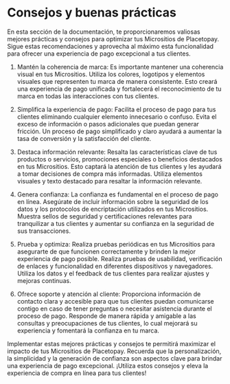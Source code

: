 # Consejos y buenas prácticas

En esta sección de la documentación, te proporcionaremos valiosas mejores prácticas y consejos para optimizar tus Micrositios de Placetopay. Sigue estas recomendaciones y aprovecha al máximo esta funcionalidad para ofrecer una experiencia de pago excepcional a tus clientes.

1. Mantén la coherencia de marca:
Es importante mantener una coherencia visual en tus Micrositios. Utiliza los colores, logotipos y elementos visuales que representen tu marca de manera consistente. Esto creará una experiencia de pago unificada y fortalecerá el reconocimiento de tu marca en todas las interacciones con tus clientes.

2. Simplifica la experiencia de pago:
Facilita el proceso de pago para tus clientes eliminando cualquier elemento innecesario o confuso. Evita el exceso de información o pasos adicionales que puedan generar fricción. Un proceso de pago simplificado y claro ayudará a aumentar la tasa de conversión y la satisfacción del cliente.

3. Destaca información relevante:
Resalta las características clave de tus productos o servicios, promociones especiales o beneficios destacados en tus Micrositios. Esto captará la atención de tus clientes y les ayudará a tomar decisiones de compra más informadas. Utiliza elementos visuales y texto destacado para resaltar la información relevante.

4. Genera confianza:
La confianza es fundamental en el proceso de pago en línea. Asegúrate de incluir información sobre la seguridad de los datos y los protocolos de encriptación utilizados en tus Micrositios. Muestra sellos de seguridad y certificaciones relevantes para tranquilizar a tus clientes y aumentar su confianza en la seguridad de sus transacciones.

5. Prueba y optimiza:
Realiza pruebas periódicas en tus Micrositios para asegurarte de que funcionen correctamente y brinden la mejor experiencia de pago posible. Realiza pruebas de usabilidad, verificación de enlaces y funcionalidad en diferentes dispositivos y navegadores. Utiliza los datos y el feedback de tus clientes para realizar ajustes y mejoras continuas.

6. Ofrece soporte y atención al cliente:
Proporciona información de contacto clara y accesible para que tus clientes puedan comunicarse contigo en caso de tener preguntas o necesitar asistencia durante el proceso de pago. Responde de manera rápida y amigable a las consultas y preocupaciones de tus clientes, lo cual mejorará su experiencia y fomentará la confianza en tu marca.

Implementar estas mejores prácticas y consejos te permitirá maximizar el impacto de tus Micrositios de Placetopay. Recuerda que la personalización, la simplicidad y la generación de confianza son aspectos clave para brindar una experiencia de pago excepcional. ¡Utiliza estos consejos y eleva la experiencia de compra en línea para tus clientes!